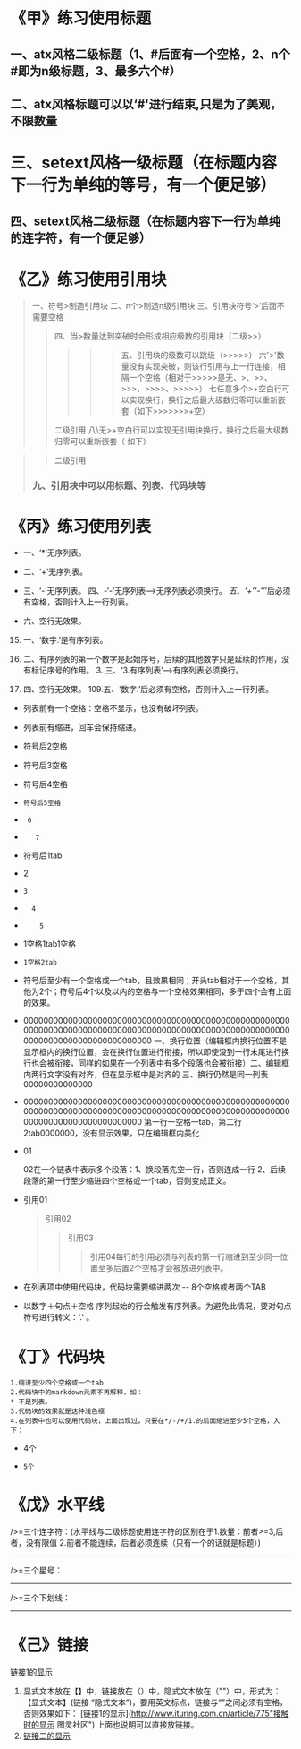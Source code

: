 # 《甲》练习使用标题
## 一、atx风格二级标题（1、#后面有一个空格，2、n个#即为n级标题，3、最多六个#）
## 二、atx风格标题可以以‘#'进行结束,只是为了美观，不限数量 #####
三、setext风格一级标题（在标题内容下一行为单纯的等号，有一个便足够）
=================
四、setext风格二级标题（在标题内容下一行为单纯的连字符，有一个便足够）
----------------


# 《乙》练习使用引用块
>一、符号>制造引用块
>二、n个>制造n级引用块
>三、引用块符号‘>’后面不需要空格
>>四、当>数量达到突破时会形成相应级数的引用块（二级>>）
>>>>>五、引用块的级数可以跳级（>>>>>）
>六'>'数量没有实现突破，则该行引用与上一行连接，相隔一个空格（相对于>>>>>是无、>、>>、>>>、>>>>、>>>>>）
>七任意多个>+空白行可以实现换行，换行之后最大级数归零可以重新嵌套（如下>>>>>>>+空）
>>>>>>>>
>>二级引用
>八\无>+空白行可以实现无引用块换行，换行之后最大级数归零可以重新嵌套（ 如下）

>>二级引用
>### 九、引用块中可以用标题、列表、代码块等

# 《丙》练习使用列表
*  一、‘*’无序列表。
+  二、‘+’无序列表。
-  三、‘-’无序列表。 四、-‘-’无序列表-->无序列表必须换行。
*五、‘+’‘-’‘*’后必须有空格，否则计入上一行列表。

* 六、空行无效果。
15.  一、‘数字.’是有序列表。
2.  二、有序列表的第一个数字是起始序号，后续的其他数字只是延续的作用，没有标记序号的作用。 3. 三、‘3.有序列表’-->有序列表必须换行。

99. 四、空行无效果。
109.五、‘数字.’后必须有空格，否则计入上一行列表。

 * 列表前有一个空格：空格不显示，也没有破坏列表。
 * 列表前有缩进，回车会保持缩进。
*  符号后2空格
*   符号后3空格
*    符号后4空格
*     符号后5空格
*      6
*        7
* 符号后1tab
*   2
*     3
*       4
*         5
*    1空格1tab1空格
*     1空格2tab
* 符号后至少有一个空格或一个tab，且效果相同；开头tab相对于一个空格，其他为2个；符号后4个以及以内的空格与一个空格效果相同，多于四个会有上面的效果。
* 00000000000000000000000000000000000000000000000000000000000000000000000000000000000000000000000000000000000000000000000000000000000000
一、换行位置（编辑框内换行位置不是显示框内的换行位置，会在换行位置进行衔接，所以即使没到一行末尾进行换行也会被衔接，同样的如果在一个列表中有多个段落也会被衔接）二、编辑框内两行文字没有对齐，但在显示框中是对齐的 三、换行仍然是同一列表00000000000000
*   000000000000000000000000000000000000000000000000000000000000000000000000000000000000000000000000000000000000000000000000000000000000
    第一行一空格一tab，第二行2tab0000000，没有显示效果，只在编辑框内美化
* 01

    02在一个链表中表示多个段落：1、换段落先空一行，否则连成一行 2、后续段落的第一行至少缩进四个空格或一个tab，否则变成正文。
*  引用01
   >引用02
   >>引用03
      >>>引用04每行的引用必须与列表的第一行缩进到至少同一位置至多后置2个空格才会被放进列表中。
* 在列表项中使用代码块，代码块需要缩进两次 -- 8个空格或者两个TAB
* 以数字＋句点＋空格 序列起始的行会触发有序列表。为避免此情况，要对句点符号进行转义：'\.' 。

# 《丁》代码块
    1.缩进至少四个空格或一个tab
    2.代码块中的markdown元素不再解释，如：
    * 不是列表。
    3.代码块的效果就是这种浅色框
    4.在列表中也可以使用代码块，上面出现过，只要在*/-/+/1.的后面缩进至少5个空格，入下：
*    4个
*     5个

# 《戊》水平线
/>=三个连字符：(水平线与二级标题使用连字符的区别在于1.数量：前者>=3,后者，没有限值 2.前者不能连续，后者必须连续（只有一个的话就是标题）)
- - -
/>=三个星号：
***
/>=三个下划线：
___

# 《己》链接
[链接1的显示](http://www.ituring.com.cn/article/775 "接触时的显示 图灵社区")
1. 显式文本放在【】中，链接放在（）中，隐式文本放在（""）中，形式为：【显式文本】(链接 “隐式文本”)，要用英文标点，链接与“”之间必须有空格，否则效果如下：
[链接1的显示](http://www.ituring.com.cn/article/775"接触时的显示 图灵社区")
上面也说明可以直接放链接。
2. [链接二的显示](/issues "隐式")
